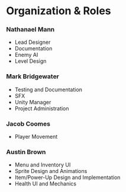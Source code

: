 # **Organization & Roles**

### Nathanael Mann

* Lead Designer
* Documentation
* Enemy AI
* Level Design 

### Mark Bridgewater

* Testing and Documentation
* SFX
* Unity Manager
* Project Administration

### Jacob Coomes

* Player Movement

### Austin Brown

* Menu and Inventory UI
* Sprite Design and Animations
* Item/Power-Up Design and Implementation
* Health UI and Mechanics
